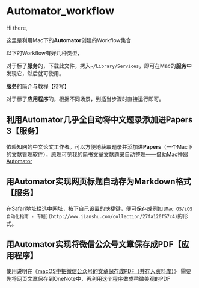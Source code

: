 # Automator_workflow

Hi there,

这里是利用Mac下的**Automator**创建的Workflow集合

以下的Workflow有好几种类型，

对于标了**服务**的，下载此文件，拷入`~/Library/Services`，即可在Mac的**服务**中发现它，然后就可使用。

**服务**的简介与教程【待写】

对于标了**应用程序**的，根据不同场景，到适当步骤时直接运行即可。

## 利用Automator几乎全自动将中文题录添加进Papers 3【服务】

依赖知网的中文论文工作者。可以方便地获取题录并添加进**Papers**（一个Mac下的文献管理软件），原理可见我的简书文章[文献题录自动整理——借助Mac神器Automator](http://www.jianshu.com/p/346a86b61ab0)



## 用Automator实现网页标题自动存为Markdown格式【服务】

在Safari地址栏选中网址，按下自己设置的快捷键，便可保存成例如`[Mac OS/iOS自动化指南 - 专题](http://www.jianshu.com/collection/27fa120f57c4)`的形式。

## 用Automator实现将微信公众号文章保存成PDF【应用程序】
使用说明在《[macOS中把微信公众号的文章保存成PDF（并存入资料库）](http://www.jianshu.com/p/d8fcca574707)》
需要先将网页文章保存到OneNote中，再利用这个程序做成稍微美观的PDF


